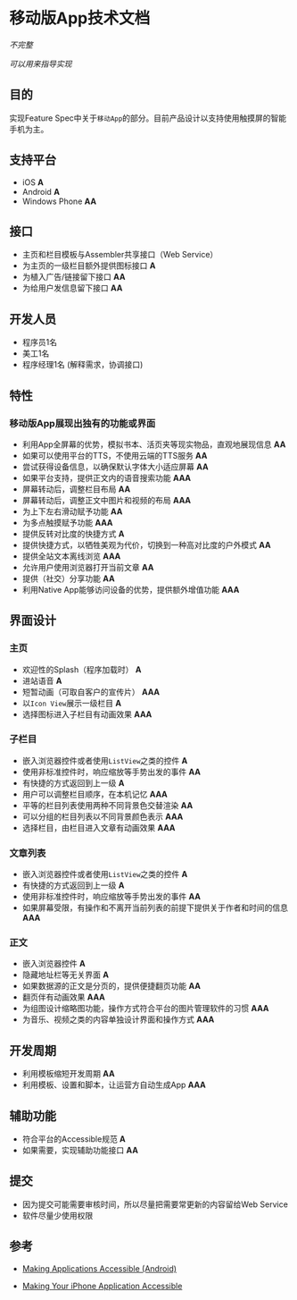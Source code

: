 # 移动版App技术文档

*不完整*

*可以用来指导实现*

## 目的

实现Feature Spec中关于`移动App`的部分。目前产品设计以支持使用触摸屏的智能手机为主。

## 支持平台

* iOS __A__
* Android __A__
* Windows Phone __AA__

## 接口

* 主页和栏目模板与Assembler共享接口（Web Service）
* 为主页的一级栏目额外提供图标接口 __A__
* 为植入广告/链接留下接口 __AA__
* 为给用户发信息留下接口 __AA__

## 开发人员

* 程序员1名
* 美工1名
* 程序经理1名 (解释需求，协调接口)

## 特性

### 移动版App展现出独有的功能或界面

* 利用App全屏幕的优势，模拟书本、活页夹等现实物品，直观地展现信息 __AA__
* 如果可以使用平台的TTS，不使用云端的TTS服务 __AA__
* 尝试获得设备信息，以确保默认字体大小适应屏幕 __AA__
* 如果平台支持，提供正文内的语音搜索功能 __AAA__
* 屏幕转动后，调整栏目布局 __AA__
* 屏幕转动后，调整正文中图片和视频的布局 __AAA__
* 为上下左右滑动赋予功能 __AA__
* 为多点触摸赋予功能 __AAA__
* 提供反转对比度的快捷方式 __A__
* 提供快捷方式，以牺牲美观为代价，切换到一种高对比度的户外模式 __AA__
* 提供全站文本离线浏览 __AAA__
* 允许用户使用浏览器打开当前文章 __AA__
* 提供（社交）分享功能 __AA__
* 利用Native App能够访问设备的优势，提供额外增值功能 __AAA__

## 界面设计

### 主页

* 欢迎性的Splash（程序加载时） __A__
* 进站语音 __A__
* 短暂动画（可取自客户的宣传片） __AAA__
* 以`Icon View`展示一级栏目 __A__
* 选择图标进入子栏目有动画效果 __AAA__

### 子栏目

* 嵌入浏览器控件或者使用`ListView`之类的控件 __A__
* 使用非标准控件时，响应缩放等手势出发的事件 __AA__
* 有快捷的方式返回到上一级 __A__
* 用户可以调整栏目顺序，在本机记忆 __AAA__
* 平等的栏目列表使用两种不同背景色交替渲染 __AA__
* 可以分组的栏目列表以不同背景颜色表示 __AAA__
* 选择栏目，由栏目进入文章有动画效果 __AAA__



### 文章列表

* 嵌入浏览器控件或者使用`ListView`之类的控件 __A__
* 有快捷的方式返回到上一级 __A__
* 使用非标准控件时，响应缩放等手势出发的事件 __AA__
* 如果屏幕受限，有操作和不离开当前列表的前提下提供关于作者和时间的信息 __AAA__



### 正文

* 嵌入浏览器控件 __A__
* 隐藏地址栏等无关界面 __A__
* 如果数据源的正文是分页的，提供便捷翻页功能 __AA__
* 翻页伴有动画效果 __AAA__
* 为组图设计缩略图功能，操作方式符合平台的图片管理软件的习惯 __AAA__
* 为音乐、视频之类的内容单独设计界面和操作方式 __AAA__


## 开发周期

* 利用模板缩短开发周期 __AA__
* 利用模板、设置和脚本，让运营方自动生成App __AAA__

## 辅助功能

* 符合平台的Accessible规范 __A__
* 如果需要，实现辅助功能接口 __AA__

## 提交

* 因为提交可能需要审核时间，所以尽量把需要常更新的内容留给Web Service
* 软件尽量少使用权限

## 参考
* [Making Applications Accessible (Android)](https://developer.android.com/guide/topics/ui/accessibility/apps.html)

* [Making Your iPhone Application Accessible](https://developer.apple.com/library/ios/#documentation/UserExperience/Conceptual/iPhoneAccessibility/Making_Application_Accessible/Making_Application_Accessible.html#//apple_ref/doc/uid/TP40008785-CH102-SW5)